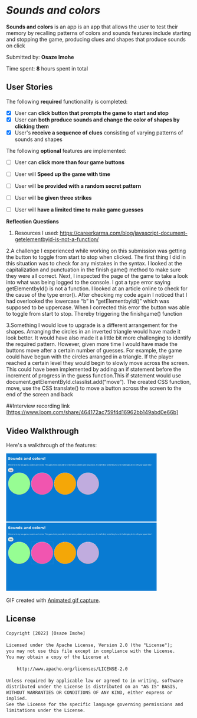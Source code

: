 # *Sounds and colors*

**Sounds and colors** is an app is an app that allows the user to test their memory by recalling patterns of colors and sounds features include starting and stopping the game, producing clues and shapes that produce sounds on click

Submitted by: **Osaze Imohe**

Time spent: **8** hours spent in total

## User Stories

The following **required** functionality is completed:

* [x] User can **click button that prompts the game to start and stop**
* [x] User can **both produce sounds and change the color of shapes by clicking them** 
* [x] User's **receive a sequence of clues** consisting of varying patterns of sounds and shapes

The following **optional** features are implemented:

* [ ] User can **click more than four game buttons** 
* [ ] User will **Speed up the game with time** 
* [ ] User will **be provided with a random secret pattern**
* [ ] User will **be given three strikes**
* [ ] User will **have a limited time to make game guesses**




**Reflection Questions** 

1. Resources I used: https://careerkarma.com/blog/javascript-document-getelementbyid-is-not-a-function/

2.A challenge I experienced while working on this submission was getting the button to toggle from start to stop when clicked. The first thing I did in this situation was to check for any mistakes in the syntax. I looked at the capitalization and punctuation in the finish game() method to make sure they were all correct. Next, I inspected the page of the game to take a look into what was being logged to the console. I got a type error saying getElementbyId() is not a function. I looked at an article online to check for the cause of the type error(). After checking my code again I noticed that  I had overlooked the lowercase “b” in “getElementbyId()” which was supposed to be uppercase. When I corrected this error the button was able to toggle from start to stop. Thereby triggering the finishgame() function


3.Something  I would love to upgrade is a different arrangement for the shapes. Arranging the circles in an inverted triangle would have made it look better. It would have also made it a little bit more challenging to identify the required pattern. However, given more time I would have made the buttons move after a certain number of guesses. For example, the game could have begun with the circles arranged in a triangle. If the player reached a certain level they would begin to slowly move across the screen. This could have been implemented by adding an if statement before the increment of progress in the guess function.This if statement would use document.getElementById.classlist.add(“move”). The created CSS function, move, use the CSS translate() to move a button across the screen to the end of the screen and back

##Interview recording link
[https://www.loom.com/share/464172ac759f4d16962bb149abd0e66b]



## Video Walkthrough

Here's a walkthrough of the features:

<img src='20220331-181814_capture.gif' title='Video Walkthrough_1' width='' alt='Video Walkthrough' />
<img src='20220331-181828_capture.gif' title='Video Walkthrough_2' width='' alt='Video Walkthrough' />

GIF created with [Animated gif capture](https://chrome.google.com/webstore/detail/animated-gif-capture/aecmckhhfknljgicfkpbinfkpnijehcm/related).

## License

    Copyright [2022] [Osaze Imohe]

    Licensed under the Apache License, Version 2.0 (the "License");
    you may not use this file except in compliance with the License.
    You may obtain a copy of the License at

        http://www.apache.org/licenses/LICENSE-2.0

    Unless required by applicable law or agreed to in writing, software
    distributed under the License is distributed on an "AS IS" BASIS,
    WITHOUT WARRANTIES OR CONDITIONS OF ANY KIND, either express or implied.
    See the License for the specific language governing permissions and
    limitations under the License.
